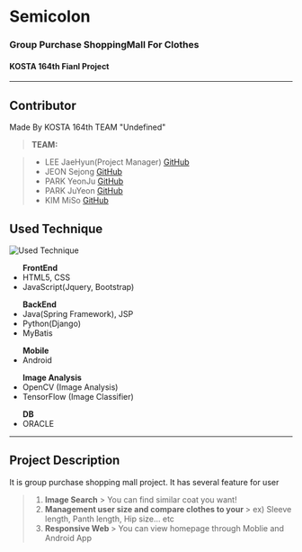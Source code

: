Semicolon
===================
### Group Purchase ShoppingMall For Clothes
#### KOSTA 164th Fianl Project 

----------

Contributor
-------------

Made By KOSTA 164th TEAM "Undefined" 

> **TEAM:**

> - <i class="icon-user"></i> LEE JaeHyun(Project Manager) [GitHub](https://github.com/jsam1319)
> -  <i class="icon-user"></i> JEON Sejong [GitHub](https://github.com/Jeonsejong)
> -  <i class="icon-user"></i> PARK YeonJu [GitHub](https://github.com/yeonjju)
> -  <i class="icon-user"></i> PARK JuYeon [GitHub](https://github.com/jsam1319)
> -  <i class="icon-user"></i> KIM MiSo  [GitHub](https://github.com/jsam1319)


Used Technique
-------------

![Used Technique](https://raw.githubusercontent.com/jsam1319/Semicolon/master/Outputs/img/UsedTech.PNG)
<ul> 
<strong>FrontEnd </strong> 
<li> HTML5, CSS</li>
<li> JavaScript(Jquery, Bootstrap) </li>
</ul>
<ul> 
<strong>BackEnd </strong>
<li> Java(Spring Framework), JSP </li>
<li> Python(Django) </li>
<li> MyBatis </li>
</ul>
<ul> 
<strong>Mobile </strong>
<li> Android</li>
</ul>
<ul>
<strong> Image Analysis </strong>
<li> OpenCV (Image Analysis) </li>
<li> TensorFlow (Image Classifier) </li>
</ul>
<ul>
<strong> DB </strong>
<li> ORACLE </li>
</ul>

----------


Project Description
-------------------

It is group purchase shopping mall project. 
 It has several feature for user
> 1. <strong>Image Search</strong> 
	> You can find similar coat you want!
> 2. <strong>Management user size and compare clothes to your </strong>
	> ex) Sleeve length, Panth length, Hip size... etc
> 3. <strong> Responsive Web </strong>
	> You can view homepage through Moblie and Android App